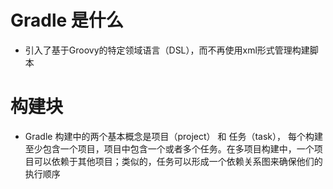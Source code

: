 # Gradle 是什么
 - 引入了基于Groovy的特定领域语言（DSL），而不再使用xml形式管理构建脚本
# 构建块

 - Gradle 构建中的两个基本概念是项目（project） 和 任务（task），
每个构建至少包含一个项目，项目中包含一个或者多个任务。在多项目构建中，一个项目可以依赖于其他项目；类似的，任务可以形成一个依赖关系图来确保他们的执行顺序